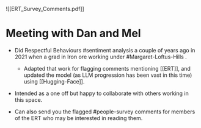 
![[ERT_Survey_Comments.pdf]]

# Meeting with Dan and Mel

- Did Respectful Behaviours #sentiment analysis a couple of years ago in 2021 when a grad in Iron ore working under #Margaret-Loftus-Hills  . 
	- Adapted that work for flagging comments mentioning [[ERT]], and updated the model (as LLM progression has been vast in this time) using [[Hugging-Face]]. 


- Intended as a one off but happy to collaborate with others working in this space. 
- Can also send you the flagged #people-survey comments for members of the ERT who may be interested in reading them. 
